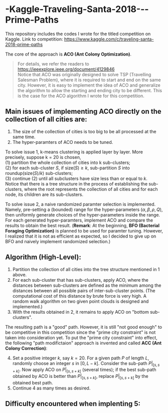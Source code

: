 # -Kaggle-Traveling-Santa-2018---Prime-Paths
This repository includes the codes I wrote for the titled competition on Kaggle. Link to competition: https://www.kaggle.com/c/traveling-santa-2018-prime-paths <br>

The core of the approach is **ACO (Ant Colony Optimization)**. 
> For details, we refer the readers to https://ieeexplore.ieee.org/document/4129846 <br>
Notice that ACO was originally designed to solve TSP (Travelling Salesman Problem), where it is required to start and end on the same city. However, it is easy to implement the idea of ACO and generalize the algorithm to allow the starting and ending city to be different. This is the case for the ACO algorithm I wrote for this competition. 

## Main issues of implementing ACO directly on the collection of all cities are:
1. The size of the collection of cities is too big to be all processed at the same time. 
2. The hyper-paramters of ACO needs to be tuned.

To solve issue 1, k-means clustering is applied layer by layer. More precisely, suppose k = 20 is chosen, <br>
(1) partition the whole collection of cities into k sub-clusters; <br>
(2) for each sub-cluster $S$, if $\text{size}(S)\geq k$, sub-partition $S$ into $\text{roundup}(\text{size}(S)/k)$ sub-clusters; <br>
(3) continue (2) until all subclusters have size less than or equal to $k$.<br>
Notice that there is a tree structure in the process of establishing the sub-clusters, where the root represents the collection of all cities and for each node, its children are its sub-clusters. 

To solve issue 2, a naive randomized paramter selection is implemented. Namely, pre-setting a (bounded) range for the hyper-parameters $(\alpha, \beta, \rho, Q)$, then uniformly generate choices of the hyper-parameters inside the range. For each generated hyper-paramters, implement ACO and compare the results to obtain the best result. (**Remark**: At the beginning, **BFO (Bacterial Foraging Optimization)** is planned to be used for paramter tuning. However, I realized that it is not as efficient as expected, so I decided to give up on BFO and naively implement randomized selection.)

## Algorithm (High-Level):
1. Partition the collection of all cities into the tree structure mentioned in 1 above. 
2. For each sub-cluster that has sub-clusters, apply ACO, where the distances between sub-clusters are defined as the minimum among the distances between all possible pairs of inter-sub-cluster points. (The computational cost of this distance by brute force is very high. A random walk algorithm on two given point clouds is designed and implemented.)
3. With the results obtained in 2, it remains to apply ACO on "bottom sub-clusters". 

The resulting path is a "good" path. However, it is still "not good enough" to be competitive in this competition since the "prime city constraint" is not taken into consideration yet. To put the "prime city constraint" into effect, the following "path modifictaion" approach is invented and called **ACC (Ant Colony Correction)**:

4. Set a positive integer $k$, say $k = 20$. For a given path $P$ of length $L$, randomly choose an integer $s$ in $[0,L-k]$. Consider the sub-path $P|_{[s,s+k]}$. Now apply ACO on $P|_{[s,s+k]}$ (several times); if the best sub-path obtained by ACO is better than $P|_{[s,s+k]}$, replace $P|_{[s,s+k]}$ by the obtained best path. 
5. Continue 4 as many times as desired. 

## Difficulty encountered when implenting 5:


